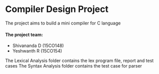 # Compiler Design Project
The project aims to build a mini compiler for C language
#### The project team:
* Shivananda D (15CO148)
* Yeshwanth R (15CO154)

The Lexical Analysis folder contains the lex program file, report and test cases
The Syntax Analysis folder contains the test case for parser
